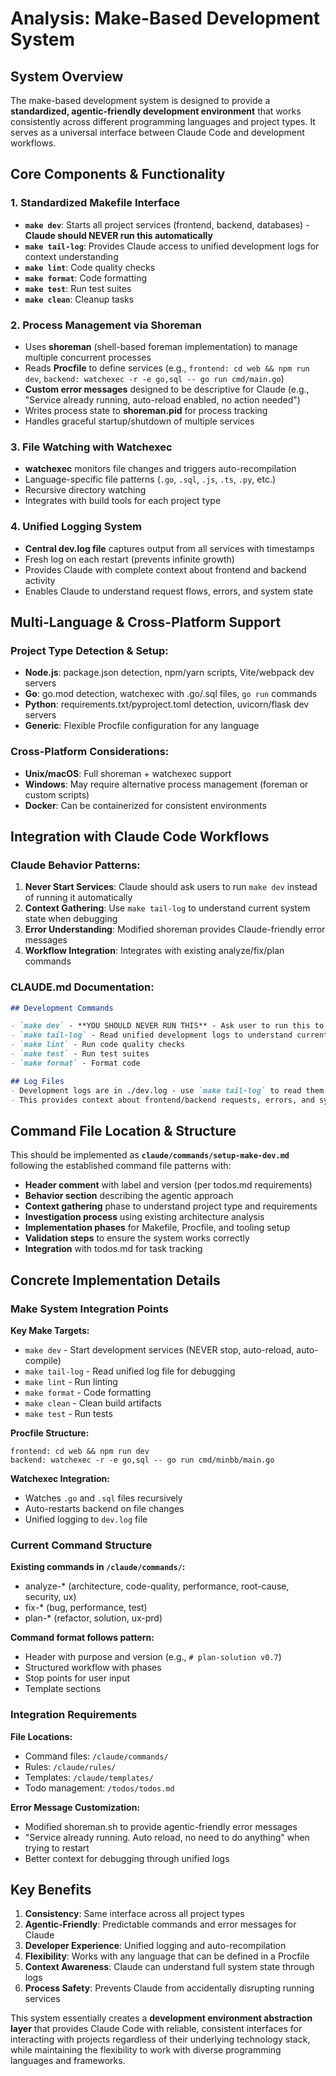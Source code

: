 # Analysis: Make-Based Development System

## System Overview

The make-based development system is designed to provide a **standardized, agentic-friendly development environment** that works consistently across different programming languages and project types. It serves as a universal interface between Claude Code and development workflows.

## Core Components & Functionality

### 1. **Standardized Makefile Interface**
- **`make dev`**: Starts all project services (frontend, backend, databases) - **Claude should NEVER run this automatically**
- **`make tail-log`**: Provides Claude access to unified development logs for context understanding
- **`make lint`**: Code quality checks
- **`make format`**: Code formatting
- **`make test`**: Run test suites
- **`make clean`**: Cleanup tasks

### 2. **Process Management via Shoreman**
- Uses **shoreman** (shell-based foreman implementation) to manage multiple concurrent processes
- Reads **Procfile** to define services (e.g., `frontend: cd web && npm run dev`, `backend: watchexec -r -e go,sql -- go run cmd/main.go`)
- **Custom error messages** designed to be descriptive for Claude (e.g., "Service already running, auto-reload enabled, no action needed")
- Writes process state to **shoreman.pid** for process tracking
- Handles graceful startup/shutdown of multiple services

### 3. **File Watching with Watchexec**
- **watchexec** monitors file changes and triggers auto-recompilation
- Language-specific file patterns (`.go`, `.sql`, `.js`, `.ts`, `.py`, etc.)
- Recursive directory watching
- Integrates with build tools for each project type

### 4. **Unified Logging System**
- **Central dev.log file** captures output from all services with timestamps
- Fresh log on each restart (prevents infinite growth)
- Provides Claude with complete context about frontend and backend activity
- Enables Claude to understand request flows, errors, and system state

## Multi-Language & Cross-Platform Support

### **Project Type Detection & Setup**:
- **Node.js**: package.json detection, npm/yarn scripts, Vite/webpack dev servers
- **Go**: go.mod detection, watchexec with .go/.sql files, `go run` commands  
- **Python**: requirements.txt/pyproject.toml detection, uvicorn/flask dev servers
- **Generic**: Flexible Procfile configuration for any language

### **Cross-Platform Considerations**:
- **Unix/macOS**: Full shoreman + watchexec support
- **Windows**: May require alternative process management (foreman or custom scripts)
- **Docker**: Can be containerized for consistent environments

## Integration with Claude Code Workflows

### **Claude Behavior Patterns**:
1. **Never Start Services**: Claude should ask users to run `make dev` instead of running it automatically
2. **Context Gathering**: Use `make tail-log` to understand current system state when debugging
3. **Error Understanding**: Modified shoreman provides Claude-friendly error messages
4. **Workflow Integration**: Integrates with existing analyze/fix/plan commands

### **CLAUDE.md Documentation**:
```markdown
## Development Commands

- `make dev` - **YOU SHOULD NEVER RUN THIS** - Ask user to run this to start all development services. This command starts both frontend and backend servers with auto-reload and auto-compile. Never stop the server.
- `make tail-log` - Read unified development logs to understand current system state and debug issues
- `make lint` - Run code quality checks
- `make test` - Run test suites
- `make format` - Format code

## Log Files
- Development logs are in ./dev.log - use `make tail-log` to read them
- This provides context about frontend/backend requests, errors, and system state
```

## Command File Location & Structure

This should be implemented as **`claude/commands/setup-make-dev.md`** following the established command file patterns with:

- **Header comment** with label and version (per todos.md requirements)
- **Behavior section** describing the agentic approach
- **Context gathering** phase to understand project type and requirements
- **Investigation process** using existing architecture analysis
- **Implementation phases** for Makefile, Procfile, and tooling setup
- **Validation steps** to ensure the system works correctly
- **Integration** with todos.md for task tracking

## Concrete Implementation Details

### Make System Integration Points

**Key Make Targets:**
- `make dev` - Start development services (NEVER stop, auto-reload, auto-compile)
- `make tail-log` - Read unified log file for debugging
- `make lint` - Run linting
- `make format` - Code formatting 
- `make clean` - Clean build artifacts
- `make test` - Run tests

**Procfile Structure:**
```
frontend: cd web && npm run dev
backend: watchexec -r -e go,sql -- go run cmd/minbb/main.go
```

**Watchexec Integration:**
- Watches `.go` and `.sql` files recursively
- Auto-restarts backend on file changes
- Unified logging to `dev.log` file

### Current Command Structure

**Existing commands in `/claude/commands/`:**
- analyze-* (architecture, code-quality, performance, root-cause, security, ux)
- fix-* (bug, performance, test)
- plan-* (refactor, solution, ux-prd)

**Command format follows pattern:**
- Header with purpose and version (e.g., `# plan-solution v0.7`)
- Structured workflow with phases
- Stop points for user input
- Template sections

### Integration Requirements

**File Locations:**
- Command files: `/claude/commands/`
- Rules: `/claude/rules/`
- Templates: `/claude/templates/`
- Todo management: `/todos/todos.md`

**Error Message Customization:**
- Modified shoreman.sh to provide agentic-friendly error messages
- "Service already running. Auto reload, no need to do anything" when trying to restart
- Better context for debugging through unified logs

## Key Benefits

1. **Consistency**: Same interface across all project types
2. **Agentic-Friendly**: Predictable commands and error messages for Claude
3. **Developer Experience**: Unified logging and auto-recompilation
4. **Flexibility**: Works with any language that can be defined in a Procfile
5. **Context Awareness**: Claude can understand full system state through logs
6. **Process Safety**: Prevents Claude from accidentally disrupting running services

This system essentially creates a **development environment abstraction layer** that provides Claude Code with reliable, consistent interfaces for interacting with projects regardless of their underlying technology stack, while maintaining the flexibility to work with diverse programming languages and frameworks.